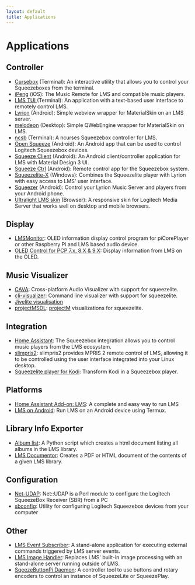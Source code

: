 ```yaml
---
layout: default
title: Applications
---
```



# Applications

## Controller
- [Cursebox](https://gitlab.com/gorgonzola/cursebox/blob/master/README.md) (Terminal): An interactive utility that allows you to control your Squeezeboxes from the terminal.
- [iPeng](https://penguinlovesmusic.de/ipeng-8/) (iOS): The Music Remote for LMS and compatible music players.
- [LMS TUI ](https://www.nexus0.net/pub/sw/lmstui/) (Terminal): An application with a text-based user interface to remotely control LMS.
- [Lyrion](https://f-droid.org/packages/com.craigd.lmsmaterial.app/) (Android): Simple webview wrapper for MaterialSkin on an LMS server.
- [melodeon](https://github.com/CDrummond/melodeon) (Desktop): Simple QWebEngine wrapper for MaterialSkin on LMS.
- [ncsb](https://github.com/atisharma/ncsb) (Terminal): A ncurses Squeezebox controller for LMS.
- [Open Squeeze](https://github.com/orangebikelabs/opensqueeze) (Android):  An Android app that can be used to control Logitech Squeezebox devices.
- [Squeeze Client](https://f-droid.org/en/packages/de.maniac103.squeezeclient/) (Android): An Android client/controller application for LMS with Material Design 3 UI.
- [Squeeze Ctrl](https://play.google.com/store/apps/details?id=com.angrygoat.android.squeezectrl) (Android): Remote control app for the Squeezebox system.
- [Squeezelite-X](https://apps.microsoft.com/detail/9pbhmtnp9037) (Windows): Combines the Squeezelite player with Lyrion with easy access to LMS' user interface.
- [Squeezer](https://github.com/kaaholst/android-squeezer) (Android): Control your Lyrion Music Server and players from your Android phone.
- [Ultralight LMS skin](https://github.com/millerdev/lms-ultralight) (Browser): A responsive skin for Logitech Media Server that works well on desktop and mobile browsers.

## Display
- [LMSMonitor](https://github.com/shunte88/LMSMonitor): OLED information display control program for piCorePlayer or other Raspberry Pi and LMS based audio device.
- [OLED Control for PCP 7.x, 8.X & 9.X](https://github.com/peteS-UK/EvoSabre-DAC-PCP): Display information from LMS on the OLED.

## Music Visualizer
- [CAVA](https://github.com/karlstav/cava): Cross-platform Audio Visualizer with support for squeezelite.
- [cli-visualizer](https://github.com/dpayne/cli-visualizer/): Command line visualizer with support for squeezelite.
- [Jivelite visualisation](https://github.com/blaisedias/tcz-jivelite/blob/visu-4/README.visu-4.md)
- [projectMSDL](https://www.nexus0.net/pub/sw/slvis-projectm/): [projectM](https://github.com/projectM-visualizer/projectm) visualizations for squeezelite.

## Integration
- [Home Assistant](https://www.home-assistant.io/integrations/squeezebox/): The Squeezebox integration allows you to control music players from the LMS ecosystem.
- [slimpris2](https://github.com/mavit/slimpris2): slimpris2 provides MPRIS 2 remote control of LMS, allowing it to be controlled using the user interface integrated into your Linux desktop.
- [Squeezelite player for Kodi](https://github.com/kodi-community-addons/plugin.audio.squeezebox): Transform Kodi in a Squeezebox player.

## Platforms
- [Home Assistant Add-on: LMS](https://github.com/pssc/ha-addon-lms/tree/master/lms): A complete and easy way to run LMS
- [LMS on Android](https://forums.slimdevices.com/forum/user-forums/general-discussion/1674045): Run LMS on an Android device using Termux.

## Library Info Exporter
- [Album list](https://www.nexus0.net/pub/sw/lmsvarscripts/): A Python script which creates a html document listing all albums in the LMS library.
- [LMS Documentor](https://github.com/pkfox/LMSDocumenterZip): Creates a PDF or HTML document of the contents of a given LMS library.

## Configuration
- [Net-UDAP](https://github.com/robinbowes/net-udap): Net::UDAP is a Perl module to configure the Logitech SqueezeBox Receiver (SBR) from a PC
- [sbconfig](https://jcrummy.github.io/gosqueeze/): Utility for configuring Logitech Squeezebox devices from your computer

## Other
- [LMS Event Subscriber](https://www.nexus0.net/pub/sw/lmseventsub/): A stand-alone application for executing external commands triggered by LMS server events.
- [LMS Image Handler](https://www.nexus0.net/pub/sw/lmsimghandler/): Replaces LMS' built-in image processing with an stand-alone server running outside of LMS.
- [SqeezeButtonPi Daemon](https://github.com/coolio107/SqueezeButtonPi-Daemon): A controller tool to use buttons and rotary encoders to control an instance of SqueezeLite or SqueezePlay.
